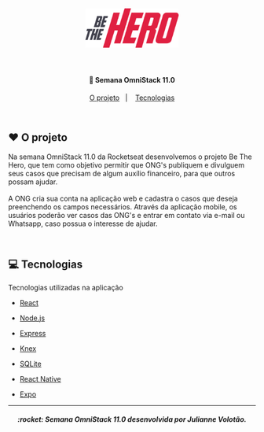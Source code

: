 <h3 align="center">
    <img alt="Be The Hero" src=".github/logo.svg" width="190px" />
</h3>

<br>

<h4 align="center">
  🚀 Semana OmniStack 11.0
</h4>

<p align="center">
  
</p>

<p align="center">
  <a href="#heart-o-projeto">O projeto</a>&nbsp;&nbsp;&nbsp;|&nbsp;&nbsp;&nbsp;
  <a href="#computer-tecnologias">Tecnologias</a>
</p>

<br>


## :heart: O projeto

Na semana OmniStack 11.0 da Rocketseat desenvolvemos o projeto Be The Hero, que tem como objetivo permitir que ONG's publiquem e divulguem seus casos que precisam de algum auxílio financeiro, para que outros possam ajudar. 
<br> <br>
A ONG cria sua conta na aplicação web e cadastra o casos que deseja preenchendo os campos necessários. 
Através da aplicação mobile, os usuários poderão ver casos das ONG's e entrar em contato via e-mail ou Whatsapp, caso possua o interesse de ajudar.

<br>

## :computer: Tecnologias

Tecnologias utilizadas na aplicação
- [React](https://reactjs.org)
- [Node.js](https://nodejs.org/en/)
- [Express](https://expressjs.com/pt-br/)
- [Knex](http://knexjs.org/)
- [SQLite](https://www.sqlite.org/index.html)

- [React Native](https://facebook.github.io/react-native/)
- [Expo](https://expo.io/)


--- 

<h5 align="center">
  :rocket: Semana OmniStack 11.0 desenvolvida por Julianne Volotão.
</h5>

